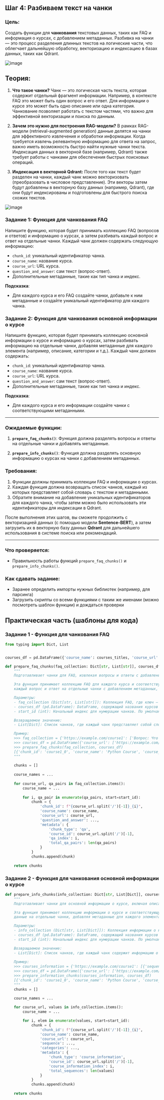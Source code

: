 ## Шаг 4: Разбиваем текст на чанки

### Цель:
Создать функции для **чанкования** текстовых данных, таких как FAQ и информация о курсах, с добавлением метаданных. Разбивка на чанки — это процесс разделения длинных текстов на логические части, что облегчает дальнейшую обработку, векторизацию и индексацию в базах данных, таких как Qdrant.

![image](https://github.com/user-attachments/assets/c371c6bc-a6a3-4b41-a68b-cce842c14ec2)

## Теория:

1. **Что такое чанки?**
   Чанк — это логическая часть текста, которая содержит отдельный фрагмент информации. Например, в контексте FAQ это может быть один вопрос и его ответ. Для информации о курсе это может быть одно описание или одна категория. Чанкование позволяет работать с текстом частями, что важно для эффективной векторизации и поиска по данным.

2. **Зачем это нужно для построения RAG-модели?**
   В рамках RAG-модели (retrieval-augmented generation) данные делятся на чанки для эффективного извлечения и обработки информации. Когда требуется извлечь релевантную информацию для ответа на запрос, важно иметь возможность быстро найти нужные чанки текста. Индексация данных в векторной базе (например, Qdrant) также требует работы с чанками для обеспечения быстрых поисковых операций.

3. **Индексация в векторной Qdrant:**
   После того как текст будет разделен на чанки, каждый чанк можно векторизовать (преобразовать в числовое представление). Эти векторы затем будут добавлены в векторную базу данных (например, Qdrant), где они будут индексированы и подготовлены для быстрого поиска схожих текстов.

![image](https://github.com/user-attachments/assets/ada2a785-5804-4ef3-b44a-d66bef556fa0)

### Задание 1: **Функция для чанкования FAQ**
Напишите функцию, которая будет принимать коллекцию FAQ (вопросов и ответов) и информацию о курсах, а затем разбивать каждый вопрос и ответ на отдельные чанки. Каждый чанк должен содержать следующую информацию:
- `chunk_id`: уникальный идентификатор чанка.
- `course_name`: название курса.
- `course_url`: URL курса.
- `question_and_answer`: сам текст (вопрос-ответ).
- Дополнительные метаданные, такие как тип чанка и индекс.

**Подсказка**:
- Для каждого курса и его FAQ создайте чанки, добавьте к ним метаданные и создайте уникальный идентификатор для каждого чанка.

### Задание 2: **Функция для чанкования основной информации о курсе**
Напишите функцию, которая будет принимать коллекцию основной информации о курсе и информацию о курсах, затем разбивать информацию на отдельные чанки, добавляя метаданные для каждого элемента (например, описание, категории и т.д.). Каждый чанк должен содержать:
- `chunk_id`: уникальный идентификатор чанка.
- `course_name`: название курса.
- `course_url`: URL курса.
- `question_and_answer`: сам текст (вопрос-ответ).
- Дополнительные метаданные, такие как тип чанка и индекс.

**Подсказка**:
- Для каждого курса и его информации создайте чанки с соответствующими метаданными.

---

### Ожидаемые функции:

1. **`prepare_faq_chunks()`**:
   Функция должна разделять вопросы и ответы на отдельные чанки и добавлять метаданные.

2. **`prepare_info_chunks()`**:
   Функция должна разделять основную информацию о курсах на чанки с добавлением метаданных.

### Требования:
1. Функции должны принимать коллекции FAQ и информации о курсах.
2. Каждая функция должна возвращать список чанков, каждый из которых представляет собой словарь с текстом и метаданными.
3. Обратите внимание на добавление уникальных идентификаторов для каждого чанка, чтобы затем можно было использовать эти идентификаторы для индексации в Qdrant.

После выполнения этих шагов, вы сможете продолжить с векторизацией данных (с помощью модели **Sentence-BERT**), а затем загрузить их в векторную базу данных **Qdrant** для дальнейшего использования в системе поиска или рекомендаций.

---

### Что проверяется:
- Правильность работы функций `prepare_faq_chunks()` и `prepare_info_chunks()`.

### Как сдавать задание:

- Заранее определить импорты нужных библиотек (например, для парсинга)
- Загрузить скрипты со всеми функциями с таким же именами (можно посмотреть шаблон функции) и дождаться проверки

## Практическая часть (шаблоны для кода)

### Задание 1 - Функция для чанкования FAQ

```python
from typing import Dict, List


courses_df = pd.DataFrame({'course_name': courses_titles, 'course_url': info_collection_classified.keys()})

def prepare_faq_chunks(faq_collection: Dict[str, List[str]], courses_df: pd.DataFrame, start_id: int = 0) -> List[Dict]:
    """
    Подготавливает чанки для FAQ, извлекая вопросы и ответы с добавлением метаданных для каждого чанка.

    Эта функция принимает коллекцию FAQ для каждого курса и соответствующую информацию о курсах, а затем разбивает
    каждый вопрос и ответ на отдельные чанки с добавлением метаданных, таких как идентификатор курса и индекс вопроса.

    Параметры:
    - faq_collection (Dict[str, List[str]]): Коллекция FAQ, где ключ — это URL курса, а значение — список строк в формате "Вопрос: <text> Ответ: <text>".
    - courses_df (pd.DataFrame): DataFrame, содержащий названия курсов и их URL.
    - start_id (int): Начальный индекс для нумерации чанков. По умолчанию равен 0.

    Возвращаемое значение:
    - List[Dict]: Список чанков, где каждый чанк представляет собой словарь с информацией о вопросах и ответах.

    Пример:
    >>> faq_collection = {'https://example.com/course1': ['Вопрос: Что такое Python? Ответ: Это язык программирования.']}
    >>> courses_df = pd.DataFrame({'course_url': ['https://example.com/course1'], 'course_name': ['Python Course']})
    >>> prepare_faq_chunks(faq_collection, courses_df)
    [{'chunk_id': 'course1_0', 'course_name': 'Python Course', 'course_url': 'https://example.com/course1', 'content': 'Вопрос: Что такое Python? Ответ: Это язык программирования.', 'question': 'Что такое Python?', 'answer': 'Это язык программирования.', 'metadata': {'chunk_type': 'qa', 'course_id': 'course1', 'qa_index': 0, 'total_qa_pairs': 1}}]
    """
    
    chunks = []
    
    course_names = ...
    
    for course_url, qa_pairs in faq_collection.items():
        course_name = ...
        
        for i, qa_pair in enumerate(qa_pairs, start=start_id):   
            chunk = {
                'chunk_id': f"{course_url.split('/')[-1]}_{i}",
                'course_name': course_name,
                'course_url': course_url,
                'question_and_answer': ...,
                'metadata': {
                    'chunk_type': 'qa',
                    'course_id': course_url.split('/')[-1],
                    'qa_index': i,
                    'total_qa_pairs': len(qa_pairs)
                }
            }
            chunks.append(chunk)
    
    return chunks
```

### Задание 2 - Функция для чанкования основной информации о курсе

```python
def prepare_info_chunks(info_collection: Dict[str, List[Dict]], courses_df: pd.DataFrame, start_id: int = 0) -> List[Dict]:
    """
    Подготавливает чанки для основной информации о курсе, включая описание и категории.

    Эта функция принимает коллекцию информации о курсе и соответствующую информацию о курсах, затем разбивает
    данные на отдельные чанки, добавляя метаданные для каждого элемента, такие как идентификатор курса и индекс.

    Параметры:
    - info_collection (Dict[str, List[Dict]]): Коллекция информации о курсах, где ключ — это URL курса, а значение — список словарей с информацией (например, описание, категории).
    - courses_df (pd.DataFrame): DataFrame, содержащий названия курсов и их URL.
    - start_id (int): Начальный индекс для нумерации чанков. По умолчанию равен 0.

    Возвращаемое значение:
    - List[Dict]: Список чанков, где каждый чанк содержит информацию о курсе, включая описание и категории.
    
    Пример:
    >>> courses_information = {'https://example.com/course1': [{'sequence': 'Описание курса 1', 'categories': ['категория 1']}]} 
    >>> courses_df = pd.DataFrame({'course_url': ['https://example.com/course1'], 'course_name': ['Python Course']})
    >>> prepare_information_chunks(courses_information, courses_df)
    [{'chunk_id': 'course1_0', 'course_name': 'Python Course', 'course_url': 'https://example.com/course1', 'sequence': 'Описание курса 1', 'categories': ['категория 1'], 'metadata': {'chunk_type': 'course_information', 'course_id': 'course1', 'course_information_index': 0, 'total_sequences': 1}}]
    """
    chunks = []
    
    course_names = ...

    for course_url, values in info_collection.items():
        course_name = ...

        for i, elem in enumerate(values, start=start_id):
            chunk = {
                'chunk_id': f"{course_url.split('/')[-1]}_{i}",
                'course_name': course_name,
                'course_url': course_url,
                'sequence': ...,
                'categories': ...,
                'metadata': {
                    'chunk_type': 'course_information',
                    'course_id': course_url.split('/')[-1],
                    'course_information_index': i,
                    'total_sequences': len(values)
                }
            }
            chunks.append(chunk)
    
    return chunks
```
